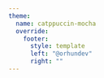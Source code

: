 ```yaml
---
theme:
  name: catppuccin-mocha
  override:
    footer:
      style: template
      left: "@orhundev"
      right: ""
---
```

